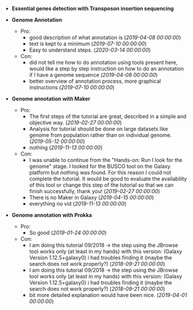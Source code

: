 - **Essential genes detection with Transposon insertion sequencing**


- **Genome Annotation**
  - Pro:
    - good description of what annotation is (*2019-04-08 00:00:00*)
    - text is kept to a minimum (*2019-07-10 00:00:00*)
    - Easy to understand steps. (*2020-03-14 00:00:00*)
  - Con:
    - did not tell me how to do annotation using tools present here, would like a step by step instruction on how to do an annotation if I have a genome sequence (*2019-04-08 00:00:00*)
    - better overview of annotation process, more graphical instructions (*2019-07-10 00:00:00*)

- **Genome annotation with Maker**
  - Pro:
    - The first steps of the tutorial are great, described in a simple and objective way.  (*2019-02-27 00:00:00*)
    - Analysis for tutorial should be done on large datasets like genome from population rather than on individual genome.   (*2019-05-12 00:00:00*)
    - nothing (*2019-11-13 00:00:00*)
  - Con:
    - I was unable to continue from the "Hands-on: Run I look for the genome" stage. I looked for the BUSCO tool on the Galaxy platform but nothing was found. For this reason I could not complete the tutorial.  It would be good to evaluate the availability of this tool or change this step of the tutorial so that we can finish successfully, thank you! (*2019-02-27 00:00:00*)
    - There is no Maker in Galaxy (*2019-04-15 00:00:00*)
    - everything no vid (*2019-11-13 00:00:00*)

- **Genome annotation with Prokka**
  - Pro:
    - So good (*2019-01-24 00:00:00*)
  - Con:
    - I am doing this tutorial 09/2018 -> the step using the JBrowse tool works only (at least in my hands) with this version: (Galaxy Version 1.12.5+galaxy0) i had troubles finding it (maybe the search does not work properly?) (*2018-09-21 00:00:00*)
    - I am doing this tutorial 09/2018 -> the step using the JBrowse tool works only (at least in my hands) with this version: (Galaxy Version 1.12.5+galaxy0) i had troubles finding it (maybe the search does not work properly?) (*2018-09-21 00:00:00*)
    - bit more detailed explanation would have been nice. (*2019-04-01 00:00:00*)

